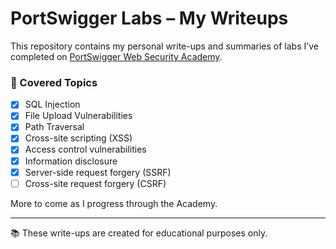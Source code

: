 # PortSwigger Labs – My Writeups

This repository contains my personal write-ups and summaries of labs I’ve completed on [PortSwigger Web Security Academy](https://portswigger.net/web-security).

### 🔐 Covered Topics

- [x] SQL Injection
- [x] File Upload Vulnerabilities
- [x] Path Traversal
- [x] Cross-site scripting (XSS)
- [x] Access control vulnerabilities
- [x] Information disclosure
- [x] Server-side request forgery (SSRF)
- [ ] Cross-site request forgery (CSRF)

More to come as I progress through the Academy.

---

📚 These write-ups are created for educational purposes only.
